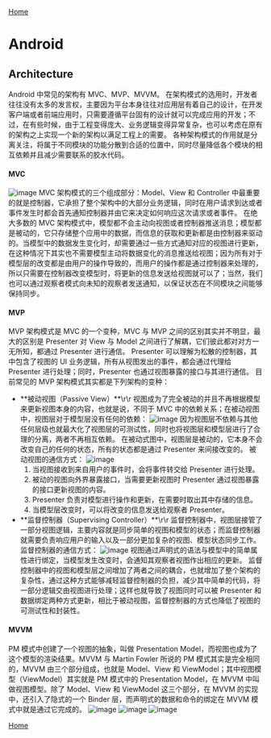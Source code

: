 [Home](../../README.md)

# Android

## Architecture
Android 中常见的架构有 MVC、MVP、MVVM。
在架构模式的选用时，开发者往往没有太多的发言权，主要因为平台本身往往对应用层有着自己的设计，在开发客户端或者前端应用时，只需要遵循平台固有的设计就可以完成应用的开发；不过，在有些时候，由于工程变得庞大、业务逻辑变得异常复杂，也可以考虑在原有的架构之上实现一个新的架构以满足工程上的需要。
各种架构模式的作用就是分离关注，将属于不同模块的功能分散到合适的位置中，同时尽量降低各个模块的相互依赖并且减少需要联系的胶水代码。

#### MVC
![image](https://user-images.githubusercontent.com/8423120/46779936-a2f56580-cd4c-11e8-84f2-0f579155f2b6.png)
MVC 架构模式的三个组成部分：Model、View 和 Controller 中最重要的就是控制器，它承担了整个架构中的大部分业务逻辑，同时在用户请求到达或者事件发生时都会首先通知控制器并由它来决定如何响应这次请求或者事件。
在绝大多数的 MVC 架构模式中，模型都不会主动向视图或者控制器推送消息；模型都是被动的，它只存储整个应用中的数据，而信息的获取和更新都是由控制器来驱动的。当模型中的数据发生变化时，却需要通过一些方式通知对应的视图进行更新，在这种情况下其实也不需要模型主动将数据变化的消息推送给视图；因为所有对于模型层的改变都是由用户的操作导致的，而用户的操作都是通过控制器来处理的，所以只需要在控制器改变模型时，将更新的信息发送给视图就可以了；当然，我们也可以通过观察者模式向未知的观察者发送通知，以保证状态在不同模块之间能够保持同步。

#### MVP
MVP 架构模式是 MVC 的一个变种，MVC 与 MVP 之间的区别其实并不明显，最大的区别是 Presenter 对 View 与 Model 之间进行了解耦，它们彼此都对对方一无所知，都通过 Presenter 进行通信。
Presenter 可以理解为松散的控制器，其中包含了视图的 UI 业务逻辑，所有从视图发出的事件，都会通过代理给 Presenter 进行处理；同时，Presenter 也通过视图暴露的接口与其进行通信。
目前常见的 MVP 架构模式其实都是下列架构的变种：
- **被动视图（Passive View）\*\*\r\r
视图成为了完全被动的并且不再根据模型来更新视图本身的内容，也就是说，不同于 MVC 中的依赖关系；在被动视图中，视图层对于模型层没有任何的依赖：
![image](https://user-images.githubusercontent.com/8423120/46779659-5fe6c280-cd4b-11e8-8443-ada3ee83e4c8.png)
因为视图层不依赖与其他任何层级也就最大化了视图层的可测试性，同时也将视图层和模型层进行了合理的分离，两者不再相互依赖。
在被动式图中，视图层是被动的，它本身不会改变自己的任何的状态，所有的状态都是通过 Presenter 来间接改变的。
被动视图的通信方式：
![image](https://user-images.githubusercontent.com/8423120/46779503-b69fcc80-cd4a-11e8-89b7-c5b3847e5546.png)
    1. 当视图接收到来自用户的事件时，会将事件转交给 Presenter 进行处理。
    2. 被动的视图向外界暴露接口，当需要更新视图时 Presenter 通过视图暴露的接口更新视图的内容。
    3. Presenter 负责对模型进行操作和更新，在需要时取出其中存储的信息。
    4. 当模型层改变时，可以将改变的信息发送给观察者 Presenter。
- **监督控制器（Supervising Controller）\*\*\r\r
监督控制器中，视图层接管了一部分视图逻辑，主要内容就是同步简单的视图和模型的状态；而监督控制器就需要负责响应用户的输入以及一部分更加复杂的视图、模型状态同步工作。
监督控制器的通信方式：
![image](https://user-images.githubusercontent.com/8423120/46779799-fdda8d00-cd4b-11e8-8a63-dcb7785bb4b1.png)
视图通过声明式的语法与模型中的简单属性进行绑定，当模型发生改变时，会通知其观察者视图作出相应的更新。
监督控制器中的视图和模型层之间增加了两者之间的耦合，也就增加了整个架构的复杂性，通过这种方式能够减轻监督控制器的负担，减少其中简单的代码，将一部分逻辑交由视图进行处理；这样也就导致了视图同时可以被 Presenter 和数据绑定两种方式更新，相比于被动视图，监督控制器的方式也降低了视图的可测试性和封装性。

#### MVVM
PM 模式中创建了一个视图的抽象，叫做 Presentation Model，而视图也成为了这个模型的渲染结果。MVVM 与 Martin Fowler 所说的 PM 模式其实是完全相同的，MVVM 由三个部分组成，也就是 Model、View 和 ViewModel；其中视图模型（ViewModel）其实就是 PM 模式中的 Presentation Model，在 MVVM 中叫做视图模型。除了 Model、View 和 ViewModel 这三个部分，在 MVVM 的实现中，还引入了隐式的一个 Binder 层，而声明式的数据和命令的绑定在 MVVM 模式中就是通过它完成的。
![image](https://user-images.githubusercontent.com/8423120/46780079-75f58280-cd4d-11e8-83fd-ad437b0cfda5.png)
![image](https://user-images.githubusercontent.com/8423120/46780168-cff64800-cd4d-11e8-833f-8690cf4ba3c0.png)
![image](https://user-images.githubusercontent.com/8423120/46780178-e00e2780-cd4d-11e8-9249-42fd476e8fb8.png)


[Home](../../README.md)